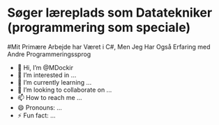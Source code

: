 # Søger læreplads som Datatekniker (programmering som speciale)

#Mit Primære Arbejde har Været i C#, Men Jeg Har Også Erfaring med Andre Programmeringssprog




- 👋 Hi, I’m @MDockir
- 👀 I’m interested in ...
- 🌱 I’m currently learning ...
- 💞️ I’m looking to collaborate on ...
- 📫 How to reach me ...
- 😄 Pronouns: ...
- ⚡ Fun fact: ...
